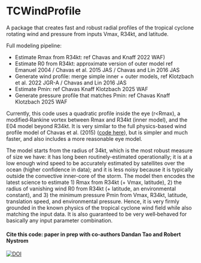 # TCWindProfile

A package that creates fast and robust radial profiles of the tropical cyclone rotating wind and pressure from inputs Vmax, R34kt, and latitude.

Full modeling pipeline:
- Estimate Rmax from R34kt: ref Chavas and Knaff 2022 WAF)
- Estimate R0 from R34kt: approximate version of outer model ref Emanuel 2004 / Chavas et al. 2015 JAS / Chavas and Lin 2016 JAS
- Generate wind profile: merge simple inner + outer models, ref Klotzbach et al. 2022 JGR-A / Chavas and Lin 2016 JAS
- Estimate Pmin: ref Chavas Knaff Klotzbach 2025 WAF
- Generate pressure profile that matches Pmin: ref Chavas Knaff Klotzbach 2025 WAF

Currently, this code uses a quadratic profile inside the eye (r<Rmax), a modified‐Rankine vortex between Rmax and R34kt (inner model), and the E04 model beyond R34kt. It is very similar to the full physics-based wind profile model of Chavas et al. (2015) ([code here](http://doi.org/10.4231/CZ4P-D448)), but is simpler and much faster, and also includes a more reasonable eye model.

The model starts from the radius of 34kt, which is the most robust measure of size we have: it has long been routinely-estimated operationally; it is at a low enough wind speed to be accurately estimated by satellites over the ocean (higher confidence in data); and it is less noisy because it is typically outside the convective inner-core of the storm. The model then encodes the latest science to estimate 1) Rmax from R34kt (+ Vmax, latitude), 2) the radius of vanishing wind R0 from R34kt (+ latitude, an environmental constant), and 3) the minimum pressure Pmin from Vmax, R34kt, latitude, translation speed, and environmental pressure. Hence, it is very firmly grounded in the known physics of the tropical cyclone wind field while also matching the input data. It is also guaranteed to be very well‐behaved for basically any input parameter combination.

#### Cite this code: paper in prep with co-authors Dandan Tao and Robert Nystrom
[![DOI](https://zenodo.org/badge/982386334.svg)](https://doi.org/10.5281/zenodo.15442673)

